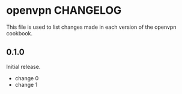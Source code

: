 # openvpn CHANGELOG

This file is used to list changes made in each version of the openvpn cookbook.

## 0.1.0

Initial release.

- change 0
- change 1
